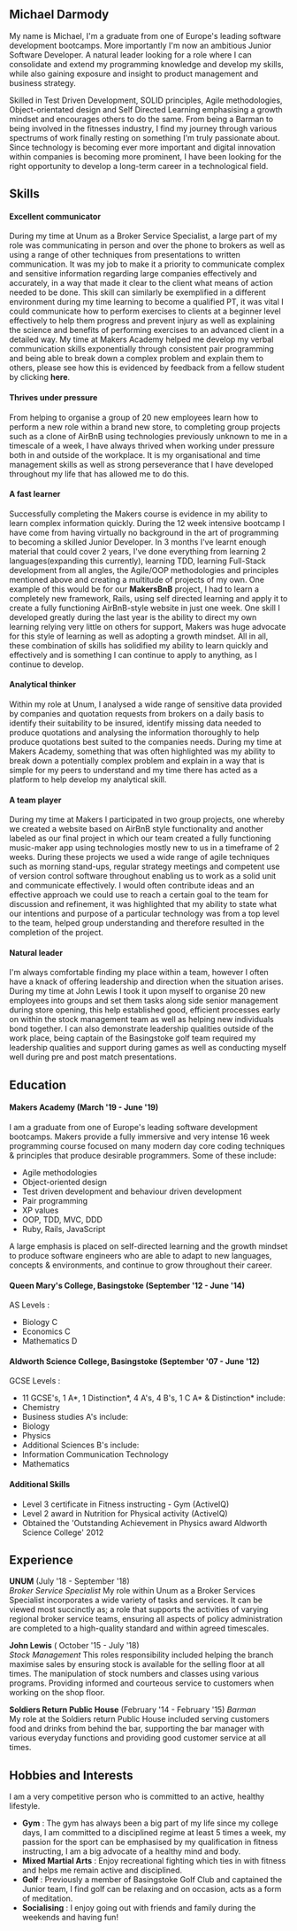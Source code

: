 ## Michael Darmody

My name is Michael, I'm a graduate from one of Europe's leading software development bootcamps. More importantly I'm now an ambitious Junior Software Developer. A natural leader looking for a role where I can consolidate and extend my programming knowledge and develop my skills, while also gaining exposure and insight to product management and business strategy.

Skilled in Test Driven Development, SOLID principles, Agile methodologies, Object-orientated design and Self Directed Learning emphasising a growth mindset and encourages others to do the same. From being a Barman to being involved in the fitnesses industry, I find my journey through various spectrums of work finally resting on something I'm truly passionate about. Since technology is becoming ever more important and digital innovation within companies is becoming more prominent, I have been looking for the right opportunity to develop a long-term career in a technological field.


## Skills

#### Excellent communicator

During my time at Unum as a Broker Service Specialist, a large part of my role was communicating in person and over the phone to brokers as well as using a range of other techniques from presentations to written communication. It was my job to make it a priority to communicate complex and sensitive information regarding large companies effectively and accurately, in a way that made it clear to the client what means of action needed to be done. This skill can similarly be exemplified in a different environment during my time learning to become a qualified PT, it was vital I could communicate how to perform exercises to clients at a beginner level effectively to help them progress and prevent injury as well as explaining the science and benefits of performing exercises to an advanced client in a detailed way. My time at Makers Academy helped me develop my verbal communication skills exponentially through consistent pair programming and being able to break down a complex problem and explain them to others, please see how this is evidenced by feedback from a fellow student by clicking **here**.

#### Thrives under pressure

From helping to organise a group of 20 new employees learn how to perform a new role within a brand new store, to completing group projects such as a clone of AirBnB using technologies previously unknown to me in a timescale of a week, I have always thrived when working under pressure both in and outside of the workplace. It is my organisational and time management skills as well as strong perseverance that I have developed throughout my life that has allowed me to do this.

#### A fast learner

Successfully completing the Makers course is evidence in my ability to learn complex information quickly. During the 12 week intensive bootcamp I have come from having virtually no background in the art of programming to becoming a skilled Junior Developer. In 3 months I've learnt enough material that could cover 2 years, I've done everything from learning 2 languages(expanding this currently), learning TDD, learning Full-Stack development from all angles, the Agile/OOP methodologies and principles mentioned above and creating a multitude of projects of my own. One example of this would be for our **MakersBnB** project, I had to learn a completely new framework, Rails, using self directed learning and apply it to create a fully functioning AirBnB-style website in just one week. One skill I developed greatly during the last year is the ability to direct my own learning relying very little on others for support, Makers was huge advocate for this style of learning as well as adopting a growth mindset. All in all, these combination of skills has solidified my ability to learn quickly and effectively and is something I can continue to apply to anything, as I continue to develop.

#### Analytical thinker

Within my role at Unum, I analysed a wide range of sensitive data provided by companies and quotation requests from brokers on a daily basis to identify their suitability to be insured, identify missing data needed to produce quotations and analysing the information thoroughly to help produce quotations best suited to the companies needs. During my time at Makers Academy, something that was often highlighted was my ability to break down a potentially complex problem and explain in a way that is simple for my peers to understand and my time there has acted as a platform to help develop my analytical skill.

#### A team player

During my time at Makers I participated in two group projects, one whereby we created a website based on AirBnB style functionality and another labeled as our final project in which our team created a fully functioning music-maker app using technologies mostly new to us in a timeframe of 2 weeks. During these projects we used a wide range of agile techniques such as morning stand-ups, regular strategy meetings and competent use of version control software throughout enabling us to work as a solid unit and communicate effectively. I would often contribute ideas and an effective approach we could use to reach a certain goal to the team for discussion and refinement, it was highlighted that my ability to state what our intentions and purpose of a particular technology was from a top level to the team, helped group understanding and therefore resulted in the completion of the project.

#### Natural leader

I'm always comfortable finding my place within a team, however I often have a knack of offering leadership and direction when the situation arises. During my time at John Lewis I took it upon myself to organise 20 new employees into groups and set them tasks along side senior management during store opening, this help established good, efficient processes early on within the stock management team as well as helping new individuals bond together. I can also demonstrate leadership qualities outside of the work place, being captain of the Basingstoke golf team required my leadership qualities and support during games as well as conducting myself well during pre and post match presentations.


## Education

#### Makers Academy (March '19 - June '19)

I am a graduate from one of Europe's leading software development bootcamps.
Makers provide a fully immersive and very intense 16 week programming course focused on many modern day core coding techniques & principles that produce desirable programmers. Some of these include:  

- Agile methodologies
- Object-oriented design
- Test driven development and behaviour driven development
- Pair programming
- XP values
- OOP, TDD, MVC, DDD
- Ruby, Rails, JavaScript

A large emphasis is placed on self-directed learning and the growth mindset to produce software engineers who are able to adapt to new languages, concepts & environments, and continue to grow throughout their career.


#### Queen Mary's College, Basingstoke (September '12 - June '14)

AS Levels :
- Biology
C
- Economics
C
- Mathematics
D

#### Aldworth Science College, Basingstoke (September '07 - June '12)

GCSE Levels :
- 11 GCSE's, 1 A*, 1 Distinction*, 4 A's, 4 B's, 1 C
A* & Distinction* include:
- Chemistry
- Business studies
A's include:
- Biology
- Physics
- Additional Sciences
B's include:
- Information Communication Technology
- Mathematics

#### Additional Skills

- Level 3 certificate in Fitness instructing - Gym (ActiveIQ)
- Level 2 award in Nutrition for Physical activity (ActiveIQ)
- Obtained the 'Outstanding Achievement in Physics award Aldworth Science College' 2012


## Experience

**UNUM** (July '18 - September '18)    
*Broker Service Specialist*
My role within Unum as a Broker Services Specialist incorporates a wide variety of tasks and services. It can be viewed most succinctly as; a role that supports the activities of varying regional broker service teams, ensuring all aspects of policy administration are completed to a high-quality standard and within agreed timescales.

**John Lewis** ( October '15 - July '18)   
*Stock Management*
This roles responsibility included helping the branch maximise sales by ensuring stock is available for the selling floor at all times. The manipulation of stock numbers and classes using various programs. Providing informed and courteous service to customers when working on the shop floor.

**Soldiers Return Public House** (February '14 - February '15)
*Barman*  
My role at the Soldiers return Public House included serving customers food and drinks from behind the bar, supporting the bar manager with various everyday functions and providing good customer service at all times.

## Hobbies and Interests
I am a very competitive person who is committed to an active, healthy lifestyle.
- **Gym** : The gym has always been a big part of my life since my college days, I am committed to a disciplined regime at least 5 times a week, my passion for the sport can be emphasised by my qualification in fitness instructing, I am a big advocate of a healthy mind and body.
- **Mixed Martial Arts** : Enjoy recreational fighting which ties in with fitness and helps me remain active and disciplined.
- **Golf** : Previously a member of Basingstoke Golf Club and captained the Junior team, I find golf can be relaxing and on occasion, acts as a form of meditation.
- **Socialising** : I enjoy going out with friends and family during the weekends and having fun!
